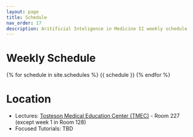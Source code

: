 ```yaml
---
layout: page
title: Schedule
nav_order: 17
description: Aritificial Inteligence in Medicine II weekly schedule
---
```


# Weekly Schedule

{% for schedule in site.schedules %}
{{ schedule }}
{% endfor %}

# Location

* Lectures: [Tosteson Medical Education Center (TMEC)](https://g.co/kgs/Ee9Gn6e) - Room 227 (except week 1 in Room 128)
* Focused Tutorials: TBD
